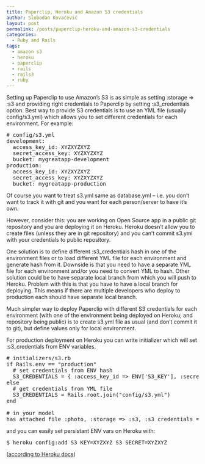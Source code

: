 ```yaml
---
title: Paperclip, Heroku and Amazon S3 credentials
author: Slobodan Kovačević
layout: post
permalink: /posts/paperclip-heroku-and-amazon-s3-credentials
categories:
  - Ruby and Rails
tags:
  - amazon s3
  - heroku
  - paperclip
  - rails
  - rails3
  - ruby
---
```

Setting up Paperclip to use Amazon&#8217;s S3 is as simple as setting :storage => :s3 and providing right credentials to Paperclip by setting :s3_credentials option. Best way to provide S3 credentials is to use an YML file (usually config/s3.yml) which allows you to set different credentials for each environment. For example:

<pre># config/s3.yml
development:
  access_key_id: XYZXYZXYZ
  secret_access_key: XYZXYZXYZ
  bucket: mygreatapp-development
production:
  access_key_id: XYZXYZXYZ
  secret_access_key: XYZXYZXYZ
  bucket: mygreatapp-production
</pre>

Of course you want to treat s3.yml same as database.yml &#8211; i.e. you don&#8217;t want to track it with git and you want for each person/server to have it&#8217;s own.

However, consider this: you are working on Open Source app in a public git repository and you are deploying it on Heroku. Heroku doesn&#8217;t allow you to create files (unless they are in git repository) and you can&#8217;t commit s3.yml with your credentials to public repository.

One solution is to define different :s3_credentials hash in one of the environment files or to load different YML file for each environment and generate hash from it. Downside is that you need to have a separate YML file for each environment and/or you need to convert YML to hash. Other solution could be to have separate local branch from which you will push to Heroku. Problem with this is that you have to have a local branch for deploying. This means if there are multiple developers who deploy to production each should have separate local branch.

Much simpler way to deploy Paperclip with different S3 credentials for each environment (with one of the environment being deployed on Heroku; and repository being public) is to create s3.yml file as usual (and don&#8217;t commit it to git), but define values only for local environment.

For production deployment on Heroku you can write initializer which will set :s3_credentials from ENV variables.

<pre># initializers/s3.rb
if Rails.env == "production"
  # set credentials from ENV hash
  S3_CREDENTIALS = { :access_key_id => ENV['S3_KEY'], :secret_access_key => ENV['S3_SECRET'], :bucket => "sharedearth-production"}
else
  # get credentials from YML file
  S3_CREDENTIALS = Rails.root.join("config/s3.yml")
end

# in your model
has_attached_file :photo, :storage => :s3, :s3_credentials => S3_CREDENTIALS
</pre>

and you can easily set persistant ENV vars on Heroku with:

<pre>$ heroku config:add S3_KEY=XYZXYZ S3_SECRET=XYZXYZ
</pre>

([according to Heroku docs][1])

 [1]: http://docs.heroku.com/config-vars#quick-example
